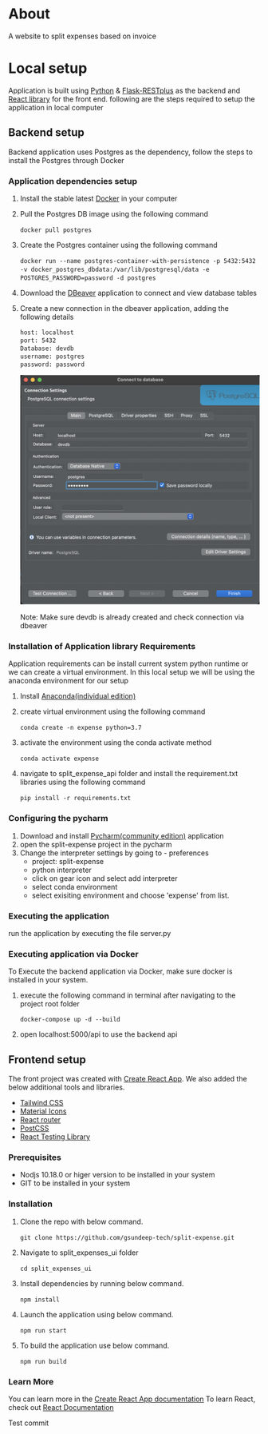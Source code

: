 # About

A website to split expenses based on invoice

# Local setup

Application is built using [Python](https://www.python.org/) & [Flask-RESTplus](https://flask-restplus.readthedocs.io/en/stable/) as the backend and [React library](https://reactjs.org/) for the front end. following are the steps required to setup the application in local computer

## Backend setup

Backend application uses Postgres as the dependency, follow the steps to install the Postgres through Docker

### Application dependencies setup

1. Install the stable latest [Docker](https://www.docker.com/products/docker-desktop) in your computer
2. Pull the Postgres DB image using the following command

   `docker pull postgres`

3. Create the Postgres container using the following command

   `docker run --name postgres-container-with-persistence -p 5432:5432 -v docker_postgres_dbdata:/var/lib/postgresql/data -e POSTGRES_PASSWORD=password -d postgres`

4. Download the [DBeaver](https://dbeaver.io/) application to connect and view database tables
5. Create a new connection in the dbeaver application, adding the following details

   ```
   host: localhost
   port: 5432
   Database: devdb
   username: postgres
   password: password
   ```

   ![Dbeaver Database connectionn](./documentation/pictures/db_connection.png "Dbeaver Database connection")

   Note: Make sure devdb is already created and check connection via dbeaver

### Installation of Application library Requirements

Application requirements can be install current system python runtime or we can create a virtual environment. In this local setup we will be using the anaconda environment for our setup

1. Install [Anaconda(individual edition)](https://www.anaconda.com/products/individual)
2. create virtual environment using the following command

   `conda create -n expense python=3.7`

3. activate the environment using the conda activate method

   `conda activate expense`

4. navigate to split_expense_api folder and install the requirement.txt libraries using the following command

   `pip install -r requirements.txt`

### Configuring the pycharm

1. Download and install [Pycharm(community edition)](https://www.jetbrains.com/pycharm/download/) application
2. open the split-expense project in the pycharm
3. Change the interpreter settings by going to - preferences
   - project: split-expense
   - python interpreter
   - click on gear icon and select add interpreter
   - select conda environment
   - select exisiting environment and choose 'expense' from list.

### Executing the application

run the application by executing the file server.py

### Executing application via Docker

To Execute the backend application via Docker, make sure docker is installed in your system.

1. execute the following command in terminal after navigating to the project root folder
   ```
   docker-compose up -d --build
   ```
2. open localhost:5000/api to use the backend api

## Frontend setup

The front project was created with [Create React App](https://reactjs.org/docs/create-a-new-react-app.html). We also added the below additional tools and libraries.

- [Tailwind CSS](https://tailwindcss.com/)
- [Material Icons](https://material.io/resources/icons/?style=baseline)
- [React router](https://reactrouter.com/web/guides/quick-start)
- [PostCSS](https://postcss.org/)
- [React Testing Library](https://testing-library.com/docs/react-testing-library/intro/)

### Prerequisites

- Nodjs 10.18.0 or higer version to be installed in your system
- GIT to be installed in your system

### Installation

1. Clone the repo with below command.

   `git clone https://github.com/gsundeep-tech/split-expense.git`

2. Navigate to split_expenses_ui folder

   `cd split_expenses_ui`

3. Install dependencies by running below command.

   `npm install`

4. Launch the application using below command.

   `npm run start`

5. To build the application use below command.

   `npm run build`

### Learn More

You can learn more in the [Create React App documentation](https://create-react-app.dev/docs/getting-started/)
To learn React, check out [React Documentation](https://reactjs.org/)

Test commit
